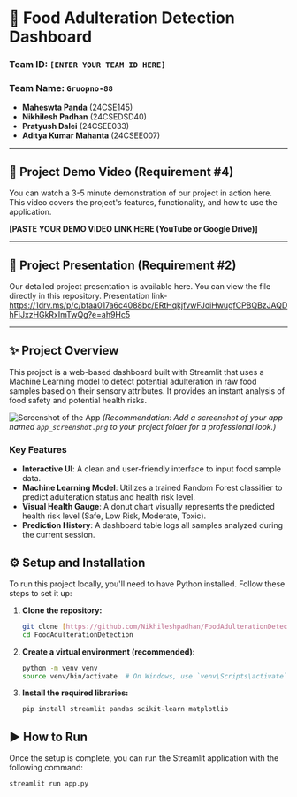 # 🧪 Food Adulteration Detection Dashboard

### Team ID: `[ENTER YOUR TEAM ID HERE]`
### Team Name: `Gruopno-88`
- **Maheswta Panda** (24CSE145)
- **Nikhilesh Padhan** (24CSEDSD40)
- **Pratyush Dalei** (24CSEE033)
- **Aditya Kumar Mahanta** (24CSEE007)
---

## 🎥 Project Demo Video (Requirement #4)

You can watch a 3-5 minute demonstration of our project in action here. This video covers the project's features, functionality, and how to use the application.

**[PASTE YOUR DEMO VIDEO LINK HERE (YouTube or Google Drive)]**

---

## 📄 Project Presentation (Requirement #2)

Our detailed project presentation is available here. You can view the file directly in this repository.
Presentation link-
https://1drv.ms/p/c/bfaa017a6c4088bc/ERtHqkjfvwFJoiHwugfCPBQBzJAQDhFiJxzHGkRxImTwQg?e=ah9Hc5


---

## ✨ Project Overview

This project is a web-based dashboard built with Streamlit that uses a Machine Learning model to detect potential adulteration in raw food samples based on their sensory attributes. It provides an instant analysis of food safety and potential health risks.

![Screenshot of the App](./app_screenshot.png) 
*(Recommendation: Add a screenshot of your app named `app_screenshot.png` to your project folder for a professional look.)*

### Key Features
- **Interactive UI**: A clean and user-friendly interface to input food sample data.
- **Machine Learning Model**: Utilizes a trained Random Forest classifier to predict adulteration status and health risk level.
- **Visual Health Gauge**: A donut chart visually represents the predicted health risk level (Safe, Low Risk, Moderate, Toxic).
- **Prediction History**: A dashboard table logs all samples analyzed during the current session.

## ⚙️ Setup and Installation
To run this project locally, you'll need to have Python installed. Follow these steps to set it up:

1.  **Clone the repository:**
    ```bash
    git clone [https://github.com/Nikhileshpadhan/FoodAdulterationDetection.git](https://github.com/Nikhileshpadhan/FoodAdulterationDetection.git)
    cd FoodAdulterationDetection
    ```

2.  **Create a virtual environment (recommended):**
    ```bash
    python -m venv venv
    source venv/bin/activate  # On Windows, use `venv\Scripts\activate`
    ```

3.  **Install the required libraries:**
    ```bash
    pip install streamlit pandas scikit-learn matplotlib
    ```

## ▶️ How to Run
Once the setup is complete, you can run the Streamlit application with the following command:
```bash
streamlit run app.py
